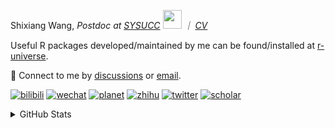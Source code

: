 
<p>Shixiang Wang, <em>Postdoc at <a href="https://sysucc.org.cn/">SYSUCC</a> <img src="https://media.giphy.com/media/WUlplcMpOCEmTGBtBW/giphy.gif" width="30">  ｜ <a href="https://shixiangwang.github.io/cv-shixiang/">CV</a>
</em></p>

Useful R packages developed/maintained by me can be found/installed at [r-universe](https://shixiangwang.r-universe.dev/).

💬 Connect to me by
[discussions](https://github.com/ShixiangWang/self-study/discussions) or [email](mailto:shixiang1994wang@gmail.com). 

[![bilibili](https://img.shields.io/badge/王诗翔-B站-yellow)](https://space.bilibili.com/11553374) [![wechat](https://img.shields.io/badge/王诗翔-微信公众号-important)](https://shixiangwang.github.io/home/logo/qrcode.jpg) [![planet](https://img.shields.io/badge/王诗翔-知识星球-blueviolet)](https://t.zsxq.com/rBqbIei)  [![zhihu](https://img.shields.io/badge/王诗翔-知乎-blue)](https://www.zhihu.com/people/shixiangwang) [![twitter](https://img.shields.io/badge/WangShxiang-twitter-ff69b4)](https://twitter.com/WangShxiang) [![scholar](https://img.shields.io/badge/ShixiangWang-Scholar-00ffff)](https://scholar.google.com/citations?user=FvNp0NkAAAAJ) 

<details>
 
<summary>GitHub Stats</summary>


<!--START_SECTION:waka-->
**🐱 My GitHub Data** 

> 📦 5.0 MB Used in GitHub's Storage 
 > 
> 🏆 484 Contributions in the Year 2024
 > 
> 🚫 Not Opted to Hire
 > 
> 📜 93 Public Repositories 
 > 
> 🔑 28 Private Repositories 
 > 
**I'm an Early 🐤** 

```text
🌞 Morning                2154 commits        ████░░░░░░░░░░░░░░░░░░░░░   15.90 % 
🌆 Daytime                5545 commits        ██████████░░░░░░░░░░░░░░░   40.94 % 
🌃 Evening                4983 commits        █████████░░░░░░░░░░░░░░░░   36.79 % 
🌙 Night                  861 commits         ██░░░░░░░░░░░░░░░░░░░░░░░   06.36 % 
```
📅 **I'm Most Productive on Wednesday** 

```text
Monday                   2068 commits        ████░░░░░░░░░░░░░░░░░░░░░   15.27 % 
Tuesday                  2425 commits        ████░░░░░░░░░░░░░░░░░░░░░   17.91 % 
Wednesday                2492 commits        █████░░░░░░░░░░░░░░░░░░░░   18.40 % 
Thursday                 2038 commits        ████░░░░░░░░░░░░░░░░░░░░░   15.05 % 
Friday                   2240 commits        ████░░░░░░░░░░░░░░░░░░░░░   16.54 % 
Saturday                 986 commits         ██░░░░░░░░░░░░░░░░░░░░░░░   07.28 % 
Sunday                   1294 commits        ██░░░░░░░░░░░░░░░░░░░░░░░   09.55 % 
```


**I Mostly Code in R** 

```text
R                        85 repos            █████████████░░░░░░░░░░░░   53.46 % 
Shell                    11 repos            ██░░░░░░░░░░░░░░░░░░░░░░░   06.92 % 
JavaScript               8 repos             █░░░░░░░░░░░░░░░░░░░░░░░░   05.03 % 
Jupyter Notebook         5 repos             █░░░░░░░░░░░░░░░░░░░░░░░░   03.14 % 
C++                      1 repo              ░░░░░░░░░░░░░░░░░░░░░░░░░   00.63 % 
```




 Last Updated on 22/04/2024 18:50:14 UTC
<!--END_SECTION:waka-->

> These Readme stats are generated using github action [awesome-readme-stats](https://github.com/anmol098/waka-readme-stats)

-----

**NOTE: Top languages does not indicate my skill level or anything like that. It is just a metric of which languages have been hosted by me on GitHub based on the usage across repositories.**

</details>
